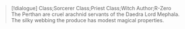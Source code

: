 >[!dialogue] Class;Sorcerer Class;Priest Class;Witch Author;R-Zero
>The Perthan are cruel arachnid servants of the Daedra Lord Mephala. The silky webbing the produce has modest magical properties.
